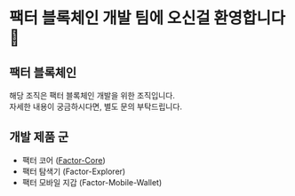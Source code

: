# 팩터 블록체인 개발 팀에 오신걸 환영합니다 :wave:
## 팩터 블록체인 
해당 조직은 팩터 블록체인 개발을 위한 조직입니다.  
자세한 내용이 궁금하시다면, 별도 문의 부탁드립니다.

## 개발 제품 군
+ 팩터 코어 ([Factor-Core](https://github.com/factor-bc/factor-core))
+ 팩터 탐색기 (Factor-Explorer)
+ 팩터 모바일 지갑 (Factor-Mobile-Wallet)

